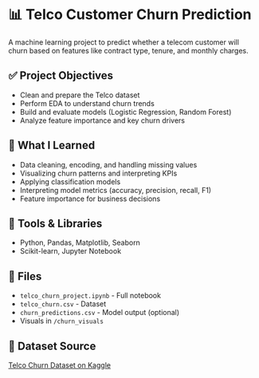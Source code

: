# 📊 Telco Customer Churn Prediction

A machine learning project to predict whether a telecom customer will churn based on features like contract type, tenure, and monthly charges.

## ✅ Project Objectives
- Clean and prepare the Telco dataset
- Perform EDA to understand churn trends
- Build and evaluate models (Logistic Regression, Random Forest)
- Analyze feature importance and key churn drivers

## 🧠 What I Learned
- Data cleaning, encoding, and handling missing values
- Visualizing churn patterns and interpreting KPIs
- Applying classification models
- Interpreting model metrics (accuracy, precision, recall, F1)
- Feature importance for business decisions

## 🔧 Tools & Libraries
- Python, Pandas, Matplotlib, Seaborn
- Scikit-learn, Jupyter Notebook

## 📂 Files
- `telco_churn_project.ipynb` - Full notebook
- `telco_churn.csv` - Dataset
- `churn_predictions.csv` - Model output (optional)
- Visuals in `/churn_visuals`

## 📌 Dataset Source
[Telco Churn Dataset on Kaggle](https://www.kaggle.com/datasets/blastchar/telco-customer-churn)
